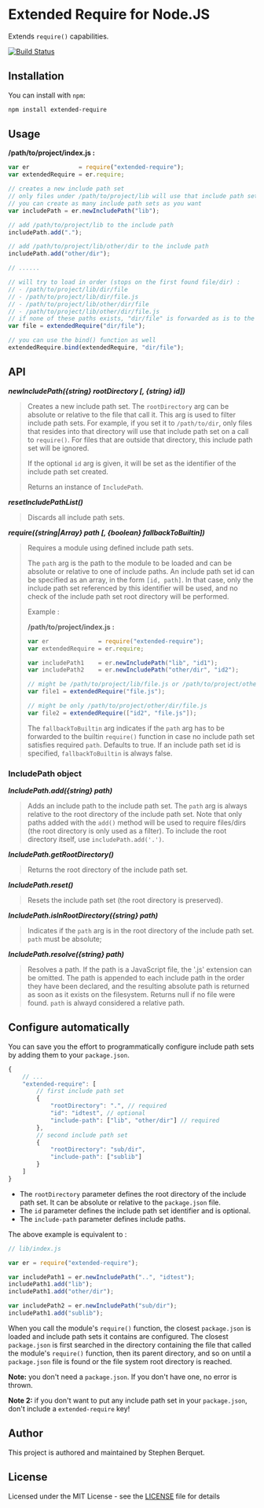 # Extended Require for Node.JS

Extends `require()` capabilities.

[![Build Status](https://travis-ci.org/samleybrize/node-extended-require.svg?branch=master)](https://travis-ci.org/samleybrize/node-extended-require)

## Installation

You can install with `npm`:

```bash
npm install extended-require
```

## Usage

**/path/to/project/index.js :**

```javascript
var er              = require("extended-require");
var extendedRequire = er.require;

// creates a new include path set
// only files under /path/to/project/lib will use that include path set
// you can create as many include path sets as you want
var includePath = er.newIncludePath("lib");

// add /path/to/project/lib to the include path
includePath.add(".");

// add /path/to/project/lib/other/dir to the include path
includePath.add("other/dir");

// ......

// will try to load in order (stops on the first found file/dir) :
// - /path/to/project/lib/dir/file
// - /path/to/project/lib/dir/file.js
// - /path/to/project/lib/other/dir/file
// - /path/to/project/lib/other/dir/file.js
// if none of these paths exists, "dir/file" is forwarded as is to the builtin require() function
var file = extendedRequire("dir/file");

// you can use the bind() function as well
extendedRequire.bind(extendedRequire, "dir/file");
```

## API

***newIncludePath({string} rootDirectory [, {string} id])***

> Creates a new include path set. The `rootDirectory` arg can be absolute or relative to the file that call it. This arg is used to filter include path sets.
> For example, if you set it to `/path/to/dir`, only files that resides into that directory will use that include path set on a call to `require()`.
> For files that are outside that directory, this include path set will be ignored.
>
> If the optional `id` arg is given, it will be set as the identifier of the include path set created.
>
> Returns an instance of `IncludePath`.

***resetIncludePathList()***

> Discards all include path sets.

***require({string|Array} path [, {boolean} fallbackToBuiltin])***

> Requires a module using defined include path sets.
>
> The `path` arg is the path to the module to be loaded and can be absolute or relative to one of include paths. An include path set id can be specified as an array, in the form `[id, path]`.
> In that case, only the include path set referenced by this identifier will be used, and no check of the include path set root directory will be performed.
>
> Example :
>
> **/path/to/project/index.js :**
>
> ```javascript
> var er              = require("extended-require");
> var extendedRequire = er.require;
>
> var includePath1    = er.newIncludePath("lib", "id1");
> var includePath2    = er.newIncludePath("other/dir", "id2");
>
> // might be /path/to/project/lib/file.js or /path/to/project/other/dir/file.js
> var file1 = extendedRequire("file.js");
>
> // might be only /path/to/project/other/dir/file.js
> var file2 = extendedRequire(["id2", "file.js"]);
> ```
>
> The `fallbackToBuiltin` arg indicates if the `path` arg has to be forwarded to the builtin `require()` function in case no include path set satisfies required `path`. Defaults to true.
> If an include path set id is specified, `fallbackToBuiltin` is always false.

### IncludePath object

***IncludePath.add({string} path)***

> Adds an include path to the include path set. The `path` arg is always relative to the root directory of the include path set. Note that only paths added with the `add()` method
> will be used to require files/dirs (the root directory is only used as a filter). To include the root directory itself, use `includePath.add('.')`.

***IncludePath.getRootDirectory()***

> Returns the root directory of the include path set.

***IncludePath.reset()***

> Resets the include path set (the root directory is preserved).

***IncludePath.isInRootDirectory({string} path)***

> Indicates if the `path` arg is in the root directory of the include path set. `path` must be absolute;

***IncludePath.resolve({string} path)***

> Resolves a path. If the path is a JavaScript file, the '.js' extension can be omitted. The path is appended to each include path in the order they have been declared,
> and the resulting absolute path is returned as soon as it exists on the filesystem. Returns null if no file were found. `path` is alwayd considered a relative path.

## Configure automatically

You can save you the effort to programmatically configure include path sets by adding them to your `package.json`.

```javascript
{
    // ...
    "extended-require": [
        // first include path set
        {
            "rootDirectory": ".", // required
            "id": "idtest", // optional
            "include-path": ["lib", "other/dir"] // required
        },
        // second include path set
        {
            "rootDirectory": "sub/dir",
            "include-path": ["sublib"]
        }
    ]
}
```

- The `rootDirectory` parameter defines the root directory of the include path set. It can be absolute or relative to the `package.json` file.
- The `id` parameter defines the include path set identifier and is optional.
- The `include-path` parameter defines include paths.

The above example is equivalent to :

```javascript
// lib/index.js

var er = require("extended-require");

var includePath1 = er.newIncludePath("..", "idtest");
includePath1.add("lib");
includePath1.add("other/dir");

var includePath2 = er.newIncludePath("sub/dir");
includePath1.add("sublib");
```

When you call the module's `require()` function, the closest `package.json` is loaded and include path sets it contains are configured.
The closest `package.json` is first searched in the directory containing the file that called the module's `require()` function, then
its parent directory, and so on until a `package.json` file is found or the file system root directory is reached.

**Note:** you don't need a `package.json`. If you don't have one, no error is thrown.

**Note 2:** if you don't want to put any include path set in your `package.json`, don't include a `extended-require` key!

## Author

This project is authored and maintained by Stephen Berquet.

## License

Licensed under the MIT License - see the [LICENSE](LICENSE) file for details

